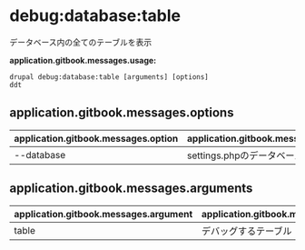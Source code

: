 # debug:database:table
データベース内の全てのテーブルを表示

**application.gitbook.messages.usage:**
```
drupal debug:database:table [arguments] [options]
ddt
```

## application.gitbook.messages.options
application.gitbook.messages.option | application.gitbook.messages.details
-------|-------------
--database | settings.phpのデータベースのキー

## application.gitbook.messages.arguments
application.gitbook.messages.argument | application.gitbook.messages.details
---------|-------------
table | デバッグするテーブル
